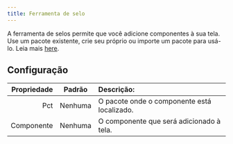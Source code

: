 ```yaml
---
title: Ferramenta de selo
---
```


A ferramenta de selos permite que você adicione componentes à sua tela.
Use um pacote existente, crie seu próprio ou importe um pacote para usá-lo. Leia mais [here](../../pack).

## Configuração

| Propriedade |  Padrão | Descrição:                                  |
| ----------: | :-----: | :---------------------------------------------------------- |
|         Pct | Nenhuma | O pacote onde o componente está localizado. |
|  Componente | Nenhuma | O componente que será adicionado à tela.    |
